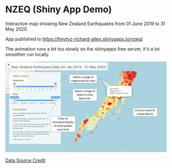 # NZEQ (Shiny App Demo)

Interactive map showing New Zealand Earthquakes from 01 June 2019 to 31 May 2020.

App published to <https://fmytyz-richard-allen.shinyapps.io/nzeq/>

The animation runs a bit too slowly on the shinyapps free server, it's a lot smoother run locally.

![](nzeq-info.png)

[Data Source Credit](https://www.kaggle.com/datasets/kkhandekar/earthquakes-data-nz?resource=download)

